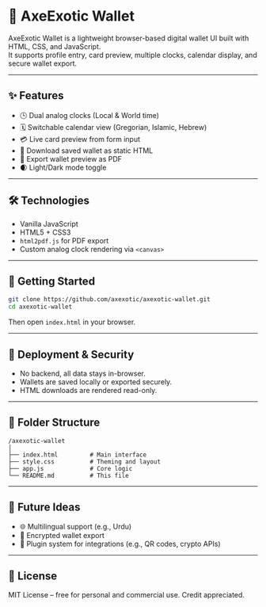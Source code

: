 # 💼 AxeExotic Wallet

AxeExotic Wallet is a lightweight browser-based digital wallet UI built with HTML, CSS, and JavaScript.  
It supports profile entry, card preview, multiple clocks, calendar display, and secure wallet export.

---

## ✨ Features

- 🕒 Dual analog clocks (Local & World time)
- 🗓️ Switchable calendar view (Gregorian, Islamic, Hebrew)
- 💳 Live card preview from form input
- 🧾 Download saved wallet as static HTML
- 📄 Export wallet preview as PDF
- 🌒 Light/Dark mode toggle

---

## 🛠️ Technologies

- Vanilla JavaScript
- HTML5 + CSS3
- `html2pdf.js` for PDF export
- Custom analog clock rendering via `<canvas>`

---

## 🚀 Getting Started

```bash
git clone https://github.com/axexotic/axexotic-wallet.git
cd axexotic-wallet
````

Then open `index.html` in your browser.

---

## 🔐 Deployment & Security

* No backend, all data stays in-browser.
* Wallets are saved locally or exported securely.
* HTML downloads are rendered read-only.

---

## 📂 Folder Structure

```
/axexotic-wallet
│
├── index.html         # Main interface
├── style.css          # Theming and layout
├── app.js             # Core logic
└── README.md          # This file
```

---

## 🧠 Future Ideas

* 🌐 Multilingual support (e.g., Urdu)
* 🔐 Encrypted wallet export
* 🧩 Plugin system for integrations (e.g., QR codes, crypto APIs)

---

## 🤝 License

MIT License – free for personal and commercial use. Credit appreciated.
